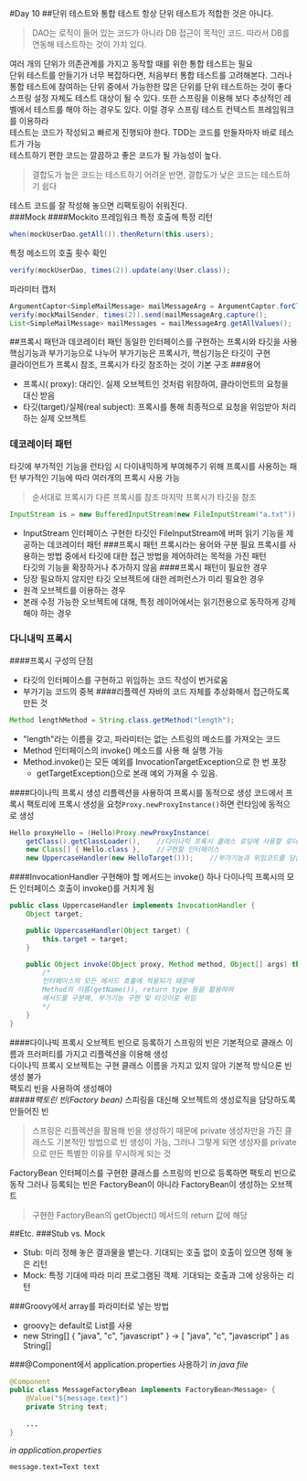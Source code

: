 #Day 10
##단위 테스트와 통합 테스트
항상 단위 테스트가 적합한 것은 아니다.	
>DAO는 로직이 들어 있는 코드가 아니라 DB 접근이 목적인 코드. 따라서 DB를 연동해 테스트하는 것이 가치 있다.

여러 개의 단위가 의존관계를 가지고 동작할 때를 위한 통합 테스트는 필요	
단위 테스트를 만들기가 너무 복잡하다면, 처음부터 통합 테스트를 고려해본다. 그러나 통합 테스트에 참여하는 단위 중에서 가능한한 많은 단위를 단위 테스트하는 것이 좋다	
스프링 설정 자체도 테스트 대상이 될 수 있다. 또한 스프링을 이용해 보다 추상적인 레벨에서 테스트를 해야 하는 경우도 있다. 이럴 경우 스프링 테스트 컨텍스트 프레임워크를 이용하라	
테스트는 코드가 작성되고 빠르게 진행되야 한다. TDD는 코드를 만들자마자 바로 테스트가 가능	
테스트하기 편한 코드는 깔끔하고 좋은 코드가 될 가능성이 높다.
> 결합도가 높은 코드는 테스트하기 어려운 반면, 결합도가 낮은 코드는 테스트하기 쉽다

테스트 코드를 잘 작성해 놓으면 리팩토링이 쉬워진다.	
###Mock
####Mockito 프레임워크
특정 호출에 특정 리턴
```java
when(mockUserDao.getAll()).thenReturn(this.users);
```
특정 메소드의 호출 횟수 확인
```java
verify(mockUserDao, times(2)).update(any(User.class));
```
파라미터 캡처
```java
ArgumentCaptor<SimpleMailMessage> mailMessageArg = ArgumentCaptor.forClass(SimpleMailMessage.class);
verify(mockMailSender, times(2)).send(mailMessageArg.capture();
List<SimpleMailMessage> mailMessages = mailMessageArg.getAllValues();
```
##프록시 패턴과 데코레이터 패턴
동일한 인터페이스를 구현하는 프록시와 타깃을 사용	
핵심기능과 부가기능으로 나누어 부가기능은 프록시가, 핵심기능은 타깃이 구현	
클라이언트가 프록시 참조, 프록시가 타깃 참조하는 것이 기본 구조
###용어
- 프록시( proxy): 대리인. 실제 오브젝트인 것처럼 위장하여, 클라이언트의 요청을 대신 받음
- 타깃(target)/실체(real subject): 프록시를 통해 최종적으로 요청을 위임받아 처리하는 실제 오브젝트
### 데코레이터 패턴
타깃에 부가적인 기능을 런타임 시 다이내믹하게 부여해주기 위해 프록시를 사용하는 패턴	
부가적인 기능에 따라 여러개의 프록시 사용 가능	
> 순서대로 프록시가 다른 프록시를 참조
> 마지막 프록시가 타깃을 참조

```java
InputStream is = new BufferedInputStream(new FileInputStream("a.txt"));
```
- InputStream 인터페이스 구현한 타깃인 FileInputStream에 버퍼 읽기 기능을 제공하는 데코레이터 패턴
###프록시 패턴
프록시라는 용어와 구분 필요	
프록시를 사용하는 방법 중에서 타깃에 대한 접근 방법을 제어하려는 목적을 가진 패턴	
타깃의 기능을 확장하거나 추가하지 않음
####프록시 패턴이 필요한 경우
- 당장 필요하지 않지만 타깃 오브젝트에 대한 레퍼런스가 미리 필요한 경우
- 원격 오브젝트를 이용하는 경우
- 본래 수정 가능한 오브젝트에 대해, 특정 레이어에서는 읽기전용으로 동작하게 강제해야 하는 경우
### 다니내믹 프록시
####프록시 구성의 단점
- 타깃의 인터페이스를 구현하고 위임하는 코드 작성이 번거로움
- 부가기능 코드의 중복
####리플렉션
자바의 코드 자체를 추상화해서 접근하도록 만든 것
```java
Method lengthMethod = String.class.getMethod("length");
```
- "length"라는 이름을 갖고, 파라미터는 없는 스트링의 메소드를 가져오는 코드
- Method 인터페이스의 invoke() 메소드를 사용 해 실행 가능
- Method.invoke()는 모든 예외를 InvocationTargetException으로 한 번 포장
	- getTargetException()으로 본래 예외 가져올 수 있음.

####다이나믹 프록시 생성
리플렉션을 사용하여 프록시를 동적으로 생성	
코드에서 프록시 팩토리에 프록시 생성을 요청`Proxy.newProxyInstance()`하면 런타임에 동적으로 생성
```java
Hello proxyHello = (Hello)Proxy.newProxyInstance(
	getClass().getClassLoader(),    //다이나믹 프록시 클래스 로딩에 사용할 로더
	new Class[] { Hello.class },    //구현할 인터페이스
	new UppercaseHandler(new HelloTarget()));    //부가기능과 위임코드를 담은 InvocationHandler
```
####InvocationHandler
구현해야 할 메서드는 invoke() 하나	
다이나믹 프록시의 모든 인터페이스 호출이 invoke()를 거치게 됨	

```java
public class UppercaseHandler implements InvocationHandler {
	Object target;

	public UppercaseHandler(Object target) {
		this.target = target;
	}

	public Object invoke(Object proxy, Method method, Object[] args) throws Throwable {
		/*
		인터페이스의 모든 메서드 호출에 적용되기 때문에
		Method의 이름(getName()), return type 등을 활용하여
		메서드를 구분해, 부가기능 구현 및 타깃이로 위임
		*/
	}
}
```
####다이나빅 프록시 오브젝트 빈으로 등록하기
스프링의 빈은 기본적으로 클래스 이름과 프러퍼티를 가지고 리플렉션을 이용해 생성	
다이나믹 프록시 오브젝트는 구현 클래스 이름을 가지고 있지 않아 기본적 방식으론 빈 생성 불가	
팩토리 빈을 사용하여 생성해야	
#####*팩토린 빈(Factory bean)*
스피링을 대신해 오브젝트의 생성로직을 담당하도록 만들어진 빈
>스프링은 리플렉션을 활용해 빈을 생성하기 때문에 private 생성자만을 가진 클래스도 기본적인 방법으로 빈 생성이 가능, 그러나 그렇게 되면 생성자를 private으로 만든 특별한 이유를 무시하게 되는 것

FactoryBean 인터페이스를 구현한 클래스를 스프링의 빈으로 등록하면 팩토리 빈으로 동작	그러나 등록되는 빈은 FactoryBean이 아니라 FactoryBean이 생성하는 오브젝트
>구현한 FactoryBean의 getObject() 메서드의 return 값에 해당


##Etc.
###Stub vs. Mock	
- Stub: 미리 정해 놓은 결과물을 뱉는다. 기대되는 호출 없이 호출이 있으면 정해 놓은 리턴
- Mock: 특정 기대에 따라 미리 프로그램된 객체. 기대되는 호출과 그에 상응하는 리턴

###Groovy에서 array를 파라미터로 넣는 방법
- groovy는 default로 List를 사용
- new String[] { "java", "c", "javascript" } -> [ "java", "c", "javascript" ] as String[]

###@Component에서 application.properties 사용하기
*in java file*
```java
@Component
public class MessageFactoryBean implements FactoryBean<Message> {
	@Value("${message.text}")
	private String text;
	
	...
}
```
*in application.properties*
```
message.text=Text text
```
